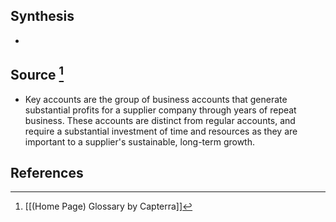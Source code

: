 ## Synthesis
- 
## Source [^1]
- Key accounts are the group of business accounts that generate substantial profits for a supplier company through years of repeat business. These accounts are distinct from regular accounts, and require a substantial investment of time and resources as they are important to a supplier's sustainable, long-term growth.
## References

[^1]: [[(Home Page) Glossary by Capterra]]